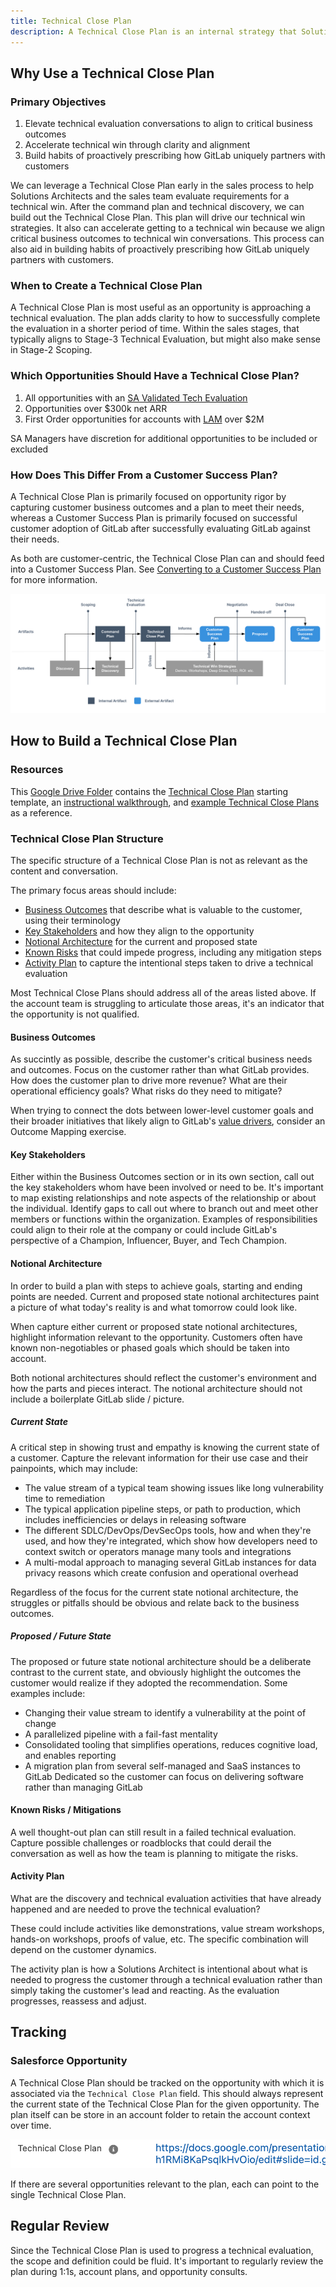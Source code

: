```yaml
---
title: Technical Close Plan
description: A Technical Close Plan is an internal strategy that Solutions Architects can use to secure a technical win for a given opportunity. It is built off the information in the Command Plan and expands on it by including the customer's desired business outcomes, notional architectures of the current and proposed states, key stakeholders, and known risks. This strategy can also be a subset of the Opportunity Plan created by AEs or live on its own.
---
```


## Why Use a Technical Close Plan

### Primary Objectives

1. Elevate technical evaluation conversations to align to critical business outcomes
1. Accelerate technical win through clarity and alignment
1. Build habits of proactively prescribing how GitLab uniquely partners with customers

We can leverage a Technical Close Plan early in the sales process to help Solutions Architects and the sales team evaluate requirements for a technical win. After the command plan and technical discovery, we can build out the Technical Close Plan. This plan will drive our technical win strategies. It also can accelerate getting to a technical win because we align critical business outcomes to technical win conversations. This process can also aid in building habits of proactively prescribing how GitLab uniquely partners with customers.

### When to Create a Technical Close Plan

A Technical Close Plan is most useful as an opportunity is approaching a technical evaluation. The plan adds clarity to how to successfully complete the evaluation in a shorter period of time. Within the sales stages, that typically aligns to Stage-3 Technical Evaluation, but might also make sense in Stage-2 Scoping.

### Which Opportunities Should Have a Technical Close Plan?

1. All opportunities with an [SA Validated Tech Evaluation](/handbook/solutions-architects/processes/activity-capture/#sa-specific-opportunity-fields)
1. Opportunities over $300k net ARR
1. First Order opportunities for accounts with [LAM](/handbook/sales/field-operations/sales-systems/gtm-technical-documentation/#landed-addressable-market-lam) over $2M

SA Managers have discretion for additional opportunities to be included or excluded

### How Does This Differ From a Customer Success Plan?

A Technical Close Plan is primarily focused on opportunity rigor by capturing customer business outcomes and a plan to meet their needs, whereas a Customer Success Plan is primarily focused on successful customer adoption of GitLab after successfully evaluating GitLab against their needs.

As both are customer-centric, the Technical Close Plan can and should feed into a Customer Success Plan. See [Converting to a Customer Success Plan](/handbook/solutions-architects/sa-practices/customer-success-plan/#how-does-this-differ-from-a-technical-close-plan) for more information.

![Sales Process](sales-process.png)

## How to Build a Technical Close Plan

### Resources

This [Google Drive Folder](https://drive.google.com/drive/folders/1nQaUD5l05eTN5Dttxuk5Lvr88oyyVDbT) contains the [Technical Close Plan](https://docs.google.com/presentation/d/1RFvOrf-aKXOzPBxLdlF5lkAnBLUTQlUNSFbWlVArA9o/edit?usp=sharing) starting template, an [instructional walkthrough](https://docs.google.com/presentation/d/1Kh48akXwaEJh2HO2TCZqQhfULs_UCx7E9DFsUbLOnzI/edit#slide=id.g253f367cf99_2_447), and [example Technical Close Plans](https://drive.google.com/drive/folders/1X5x7EbRB1v_crFG6RI-ie1D-B8pEgY36) as a reference.

### Technical Close Plan Structure

The specific structure of a Technical Close Plan is not as relevant as the content and conversation.

The primary focus areas should include:

- [Business Outcomes](#business-outcomes) that describe what is valuable to the customer, using their terminology
- [Key Stakeholders](#key-stakeholders) and how they align to the opportunity
- [Notional Architecture](#notional-architecture) for the current and proposed state
- [Known Risks](#known-risks--mitigations) that could impede progress, including any mitigation steps
- [Activity Plan](#activity-plan) to capture the intentional steps taken to drive a technical evaluation

Most Technical Close Plans should address all of the areas listed above. If the account team is struggling to articulate those areas, it's an indicator that the opportunity is not qualified.

#### Business Outcomes

As succintly as possible, describe the customer's critical business needs and outcomes. Focus on the customer rather than what GitLab provides. How does the customer plan to drive more revenue? What are their operational efficiency goals? What risks do they need to mitigate?

When trying to connect the dots between lower-level customer goals and their broader initiatives that likely align to GitLab's [value drivers](/handbook/sales/command-of-the-message/#customer-value-drivers), consider an Outcome Mapping exercise.

#### Key Stakeholders

Either within the Business Outcomes section or in its own section, call out the key stakeholders whom have been involved or need to be. It's important to map existing relationships and note aspects of the relationship or about the individual. Identify gaps to call out where to branch out and meet other members or functions within the organization. Examples of responsibilities could align to their role at the company or could include GitLab's perspective of a Champion, Influencer, Buyer, and Tech Champion.

#### Notional Architecture

In order to build a plan with steps to achieve goals, starting and ending points are needed. Current and proposed state notional architectures paint a picture of what today's reality is and what tomorrow could look like.

When capture either current or proposed state notional architectures, highlight information relevant to the opportunity. Customers often have known non-negotiables or phased goals which should be taken into account.

Both notional architectures should reflect the customer's environment and how the parts and pieces interact. The notional architecture should not include a boilerplate GitLab slide / picture.

##### Current State

A critical step in showing trust and empathy is knowing the current state of a customer. Capture the relevant information for their use case and their painpoints, which may include:

- The value stream of a typical team showing issues like long vulnerability time to remediation
- The typical application pipeline steps, or path to production, which includes inefficiencies or delays in releasing software
- The different SDLC/DevOps/DevSecOps tools, how and when they're used, and how they're integrated, which show how developers need to context switch or operators manage many tools and integrations
- A multi-modal approach to managing several GitLab instances for data privacy reasons which create confusion and operational overhead

Regardless of the focus for the current state notional architecture, the struggles or pitfalls should be obvious and relate back to the business outcomes.

##### Proposed / Future State

The proposed or future state notional architecture should be a deliberate contrast to the current state, and obviously highlight the outcomes the customer would realize if they adopted the recommendation. Some examples include:

- Changing their value stream to identify a vulnerability at the point of change
- A parallelized pipeline with a fail-fast mentality
- Consolidated tooling that simplifies operations, reduces cognitive load, and enables reporting
- A migration plan from several self-managed and SaaS instances to GitLab Dedicated so the customer can focus on delivering software rather than managing GitLab

#### Known Risks / Mitigations

A well thought-out plan can still result in a failed technical evaluation. Capture possible challenges or roadblocks that could derail the conversation as well as how the team is planning to mitigate the risks.

#### Activity Plan

What are the discovery and technical evaluation activities that have already happened and are needed to prove the technical evaluation?

These could include activities like demonstrations, value stream workshops, hands-on workshops, proofs of value, etc. The specific combination will depend on the customer dynamics.

The activity plan is how a Solutions Architect is intentional about what is needed to progress the customer through a technical evaluation rather than simply taking the customer's lead and reacting. As the evaluation progresses, reassess and adjust.

## Tracking

### Salesforce Opportunity

A Technical Close Plan should be tracked on the opportunity with which it is associated via the `Technical Close Plan` field. This should always represent the current state of the Technical Close Plan for the given opportunity. The plan itself can be store in an account folder to retain the account context over time.

![Technical Close Plan field in Salesforce](sfdc-tcp-field.png)

If there are several opportunities relevant to the plan, each can point to the single Technical Close Plan.

## Regular Review

Since the Technical Close Plan is used to progress a technical evaluation, the scope and definition could be fluid. It's important to regularly review the plan during 1:1s, account plans, and opportunity consults.
